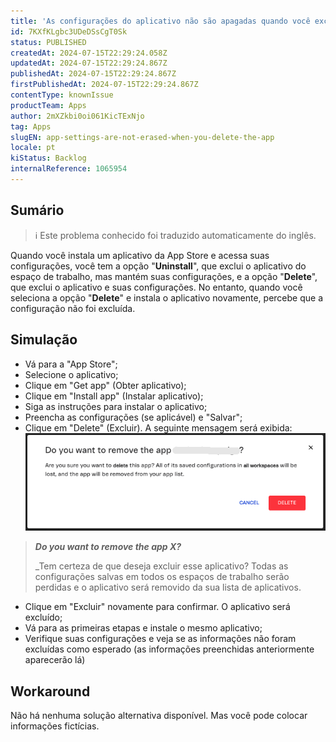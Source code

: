 ```yaml
---
title: 'As configurações do aplicativo não são apagadas quando você exclui o aplicativo'
id: 7KXfKLgbc3UDeDSsCgT0Sk
status: PUBLISHED
createdAt: 2024-07-15T22:29:24.058Z
updatedAt: 2024-07-15T22:29:24.867Z
publishedAt: 2024-07-15T22:29:24.867Z
firstPublishedAt: 2024-07-15T22:29:24.867Z
contentType: knownIssue
productTeam: Apps
author: 2mXZkbi0oi061KicTExNjo
tag: Apps
slugEN: app-settings-are-not-erased-when-you-delete-the-app
locale: pt
kiStatus: Backlog
internalReference: 1065954
---
```


## Sumário

>ℹ️ Este problema conhecido foi traduzido automaticamente do inglês.


Quando você instala um aplicativo da App Store e acessa suas configurações, você tem a opção "**Uninstall**", que exclui o aplicativo do espaço de trabalho, mas mantém suas configurações, e a opção "**Delete**", que exclui o aplicativo e suas configurações.
No entanto, quando você seleciona a opção "**Delete**" e instala o aplicativo novamente, percebe que a configuração não foi excluída.

## Simulação



- Vá para a "App Store";
- Selecione o aplicativo;
- Clique em "Get app" (Obter aplicativo);
- Clique em "Install app" (Instalar aplicativo);
- Siga as instruções para instalar o aplicativo;
- Preencha as configurações (se aplicável) e "Salvar";
- Clique em "Delete" (Excluir). A seguinte mensagem será exibida:
 ![](https://raw.githubusercontent.com/vtexdocs/known-issues/refs/heads/main/docs/pt/known-issues/Apps/as-configuracoes-do-aplicativo-nao-sao-apagadas-quando-voce-exclui-o-aplicativo_1.png)

> _**Do you want to remove the app X?**_
>
> _Tem certeza de que deseja excluir esse aplicativo? Todas as configurações salvas em todos os espaços de trabalho serão perdidas e o aplicativo será removido da sua lista de aplicativos.

- Clique em "Excluir" novamente para confirmar. O aplicativo será excluído;
- Vá para as primeiras etapas e instale o mesmo aplicativo;
- Verifique suas configurações e veja se as informações não foram excluídas como esperado (as informações preenchidas anteriormente aparecerão lá)

## Workaround


Não há nenhuma solução alternativa disponível. Mas você pode colocar informações fictícias.






